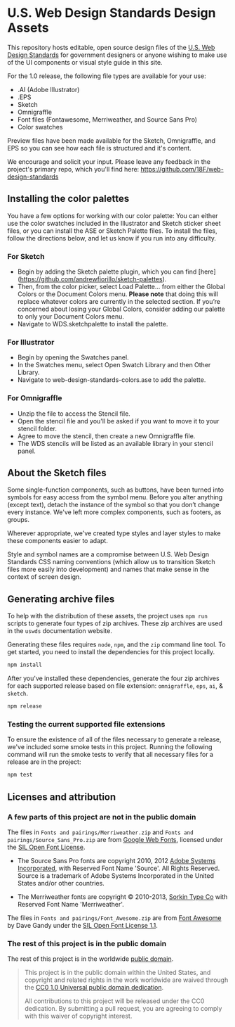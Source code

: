# U.S. Web Design Standards Design Assets

This repository hosts editable, open source design files of the [U.S. Web Design Standards](https://standards.usa.gov) for government designers or anyone wishing to make use of the UI components or visual style guide in this site.

For the 1.0 release, the following file types are available for your use:
- .AI (Adobe Illustrator)
- .EPS
- Sketch
- Omnigraffle
- Font files (Fontawesome, Merriweather, and Source Sans Pro)
- Color swatches

Preview files have been made available for the Sketch, Omnigraffle, and EPS so you can see how each file is structured and it's content. 

We encourage and solicit your input. Please leave any feedback in the project's primary repo, which you'll find here: https://github.com/18F/web-design-standards

## Installing the color palettes

You have a few options for working with our color palette: You can either use the color swatches included in the Illustrator and Sketch sticker sheet files, or you can install the ASE or Sketch Palette files. To install the files, follow the directions below, and let us know if you run into any difficulty.

### For Sketch

* Begin by adding the Sketch palette plugin, which you can find [here] (https://github.com/andrewfiorillo/sketch-palettes).
* Then, from the color picker, select Load Palette... from either the Global Colors or the Document Colors menu. **Please note** that doing this will replace whatever colors are currently in the selected section. If you’re concerned about losing your Global Colors, consider adding our palette to only your Document Colors menu.
* Navigate to WDS.sketchpalette to install the palette.

### For Illustrator

* Begin by opening the Swatches panel.
* In the Swatches menu, select Open Swatch Library and then Other Library.
* Navigate to web-design-standards-colors.ase to add the palette.

### For Omnigraffle
* Unzip the file to access the Stencil file.
* Open the stencil file and you'll be asked if you want to move it to your stencil folder.
* Agree to move the stencil, then create a new Omnigraffle file.
* The WDS stencils will be listed as an available library in your stencil panel.

## About the Sketch files

Some single-function components, such as buttons, have been turned into symbols for easy access from the
symbol menu. Before you alter anything (except text), detach the instance of the symbol so that you don’t change
every instance. We've left more complex components, such as footers, as groups.

Wherever appropriate, we've created type styles and layer styles to make these components easier to adapt.

Style and symbol names are a compromise between U.S. Web Design Standards CSS naming conventions (which allow us to
transition Sketch files more easily into development) and names that make sense in the context of
screen design.

## Generating archive files

To help with the distribution of these assets, the project uses `npm run`
scripts to generate four types of zip archives. These zip archives are used in
the `uswds` documentation website.

Generating these files requires `node`, `npm`, and the `zip` command line tool.
To get started, you need to install the dependencies for this project locally.

```sh
npm install
```

After you've installed these dependencies, generate the four zip archives for each
supported release based on file extension: `omnigraffle`, `eps`, `ai`, & `sketch`.

```sh
npm release
```

### Testing the current supported file extensions

To ensure the existence of all of the files necessary to generate a release,
we've included some smoke tests in this project. Running the following command
will run the smoke tests to verify that all necessary files for a release are in
the project:

```sh
npm test
```

## Licenses and attribution

### A few parts of this project are not in the public domain

The files in `Fonts and pairings/Merriweather.zip` and `Fonts and pairings/Source_Sans_Pro.zip` are from [Google Web Fonts](https://www.google.com/fonts#UsePlace:use/Collection:Source+Sans+Pro:400,300,400italic,700,700italic|Merriweather:400,300,400italic,700,700italic), licensed under the [SIL Open Font License](http://scripts.sil.org/cms/scripts/page.php?item_id=OFL).

* The Source Sans Pro fonts are copyright 2010, 2012 [Adobe Systems Incorporated](http://www.adobe.com/), with Reserved Font Name 'Source'. All Rights Reserved. Source is a trademark of Adobe Systems Incorporated in the United States and/or other countries.

* The Merriweather fonts are copyright © 2010-2013, [Sorkin Type Co](www.sorkintype.com) with Reserved Font Name 'Merriweather'.

The files in `Fonts and pairings/Font_Awesome.zip` are from [Font Awesome](http://fontawesome.io/) by Dave Gandy under the [SIL Open Font License 1.1](http://scripts.sil.org/OFL).

### The rest of this project is in the public domain

The rest of this project is in the worldwide [public domain](LICENSE.md).

> This project is in the public domain within the United States, and copyright and related rights in the work worldwide are waived through the [CC0 1.0 Universal public domain dedication](https://creativecommons.org/publicdomain/zero/1.0/).
>
> All contributions to this project will be released under the CC0 dedication. By submitting a pull request, you are agreeing to comply with this waiver of copyright interest.

